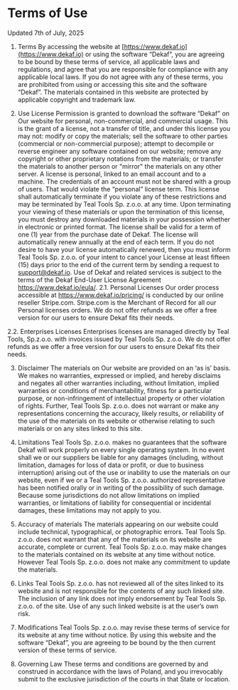 # Terms of Use

Updated 7th of July, 2025

1. Terms
By accessing the website at [https://www.dekaf.io](https://www.dekaf.io) or using the software “Dekaf”, you are agreeing to be bound by these terms of service, all applicable laws and regulations, and agree that you are responsible for compliance with any applicable local laws. If you do not agree with any of these terms, you are prohibited from using or accessing this site and the software “Dekaf”. The materials contained in this website are protected by applicable copyright and trademark law.

2. Use License
Permission is granted to download the software “Dekaf” on Our website for personal, non-commercial, and commercial usage. This is the grant of a license, not a transfer of title, and under this license you may not:
modify or copy the materials;
sell the software to other parties (commercial or non-commercial purpose);
attempt to decompile or reverse engineer any software contained on our website;
remove any copyright or other proprietary notations from the materials; or
transfer the materials to another person or "mirror" the materials on any other server.
A license is personal, linked to an email account and to a machine. The credentials of an account must not be shared with a group of users. That would violate the “personal” license term.
This license shall automatically terminate if you violate any of these restrictions and may be terminated by Teal Tools Sp. z.o.o. at any time. Upon terminating your viewing of these materials or upon the termination of this license, you must destroy any downloaded materials in your possession whether in electronic or printed format.
The license shall be valid for a term of one (1) year from the purchase date of Dekaf. The license will automatically renew annually at the end of each term. If you do not desire to have your license automatically renewed, then you must inform Teal Tools Sp. z.o.o. of your intent to cancel your License at least fifteen (15) days prior to the end of the current term by sending a request to support@dekaf.io.
Use of Dekaf and related services is subject to the terms of the Dekaf End-User License Agreement https://www.dekaf.io/eula/.
2.1. Personal Licenses
Our order process accessible at https://www.dekaf.io/pricing/ is conducted by our online reseller Stripe.com. Stripe.com is the Merchant of Record for all our Personal licenses orders. We do not offer refunds as we offer a free version for our users to ensure Dekaf fits their needs.

2.2. Enterprises Licenses
Enterprises licenses are managed directly by Teal Tools, Sp.z.o.o. with invoices issued by Teal Tools Sp. z.o.o. We do not offer refunds as we offer a free version for our users to ensure Dekaf fits their needs.

3. Disclaimer
The materials on Our website are provided on an ‘as is’ basis. We makes no warranties, expressed or implied, and hereby disclaims and negates all other warranties including, without limitation, implied warranties or conditions of merchantability, fitness for a particular purpose, or non-infringement of intellectual property or other violation of rights.
Further, Teal Tools Sp. z.o.o. does not warrant or make any representations concerning the accuracy, likely results, or reliability of the use of the materials on its website or otherwise relating to such materials or on any sites linked to this site.
4. Limitations
Teal Tools Sp. z.o.o. makes no guarantees that the software Dekaf will work properly on every single operating system. In no event shall we or our suppliers be liable for any damages (including, without limitation, damages for loss of data or profit, or due to business interruption) arising out of the use or inability to use the materials on our website, even if we or a Teal Tools Sp. z.o.o. authorized representative has been notified orally or in writing of the possibility of such damage. Because some jurisdictions do not allow limitations on implied warranties, or limitations of liability for consequential or incidental damages, these limitations may not apply to you.

5. Accuracy of materials
The materials appearing on our website could include technical, typographical, or photographic errors. Teal Tools Sp. z.o.o. does not warrant that any of the materials on its website are accurate, complete or current. Teal Tools Sp. z.o.o. may make changes to the materials contained on its website at any time without notice. However Teal Tools Sp. z.o.o. does not make any commitment to update the materials.

6. Links
Teal Tools Sp. z.o.o. has not reviewed all of the sites linked to its website and is not responsible for the contents of any such linked site. The inclusion of any link does not imply endorsement by Teal Tools Sp. z.o.o. of the site. Use of any such linked website is at the user’s own risk.

7. Modifications
Teal Tools Sp. z.o.o. may revise these terms of service for its website at any time without notice. By using this website and the software “Dekaf”, you are agreeing to be bound by the then current version of these terms of service.

8. Governing Law
These terms and conditions are governed by and construed in accordance with the laws of Poland, and you irrevocably submit to the exclusive jurisdiction of the courts in that State or location.
